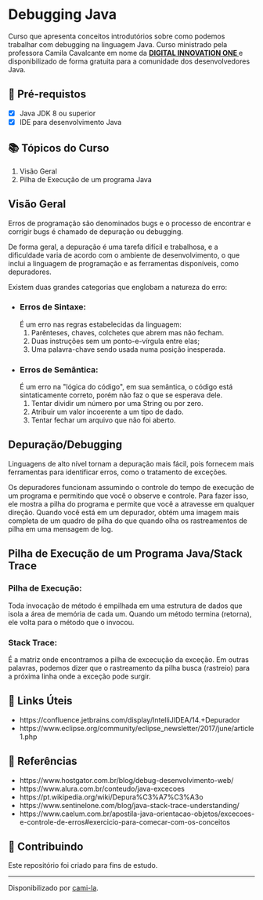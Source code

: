 <h1>Debugging Java</h1>
<p>Curso que apresenta conceitos introdutórios sobre como podemos trabalhar com debugging na linguagem Java. 
Curso ministrado pela professora Camila Cavalcante em nome da <strong> <a href="https://web.digitalinnovation.one/home"> DIGITAL INNOVATION ONE  </a></strong> e disponibilizado de forma gratuita para a comunidade dos desenvolvedores Java.

<h2>
🛑 Pré-requistos
</h2>

- [x] Java JDK 8 ou superior
- [x] IDE para desenvolvimento Java

<h2> 📚 Tópicos do Curso</h2>
<ol>
    <li>Visão Geral</li>
    <li>Pilha de Execução de um programa Java</li>
</ol>

<h2>Visão Geral</h2>

<p>Erros de programação são denominados bugs e o processo de encontrar e corrigir bugs é chamado de depuração ou debugging.</p>
<p>De forma geral, a depuração é uma tarefa difícil e trabalhosa, e a dificuldade varia de acordo com o ambiente de desenvolvimento, o que inclui a linguagem de programação e as ferramentas disponíveis, como depuradores.</p>

<p>Existem duas grandes categorias que englobam a natureza do erro:</p>
<ul>
    <li><h3>Erros de Sintaxe:</h3>É um erro nas regras estabelecidas da linguagem:
        <ol>
            <li>Parênteses, chaves, colchetes que abrem mas não fecham.</li>
            <li>Duas instruções sem um ponto-e-vírgula entre elas;</li>
            <li>Uma palavra-chave sendo usada numa posição inesperada.</li>        
        </ol>
    </li>
    <li><h3>Erros de Semântica:</h3>  É um erro na "lógica do código", em sua semântica, o código está sintaticamente correto, porém não faz o que se esperava dele.
        <ol>
            <li>Tentar dividir um número por uma String ou por zero.</li>
            <li>Atribuir um valor incoerente a um tipo de dado.</li>
            <li>Tentar fechar um arquivo que não foi aberto.</li>
        </ol>
    </li>
</ul>

<h2>Depuração/Debugging</h2>
<p>Linguagens de alto nível tornam a depuração mais fácil, pois fornecem mais ferramentas para identificar erros, como o tratamento de exceções. </p>
<p>Os depuradores funcionam assumindo o controle do tempo de execução de um programa e permitindo que você o observe e controle. Para fazer isso, ele mostra a pilha do programa e permite que você a atravesse em qualquer direção. Quando você está em um depurador, obtém uma imagem mais completa de um quadro de pilha do que quando olha os rastreamentos de pilha em uma mensagem de log.</p>

<h2>Pilha de Execução de um Programa Java/Stack Trace</h2>
<p><h3>Pilha de Execução:</h3> Toda invocação de método é empilhada em uma estrutura de dados que isola a área de memória de cada um. Quando um método termina (retorna), ele volta para o método que o invocou.</p>
<p><h3>Stack Trace:</h3> É a matriz onde encontramos a pilha de excecução da exceção. Em outras palavras, podemos dizer que o rastreamento da pilha busca (rastreio) para a próxima linha onde a exceção pode surgir.</p>

<h2>🔗 Links Úteis</h2>
<ul>
    <li>https://confluence.jetbrains.com/display/IntelliJIDEA/14.+Depurador</li>
    <li>https://www.eclipse.org/community/eclipse_newsletter/2017/june/article1.php</li>
</ul>

<h2>🔎 Referências </h2>
<ul>
    <li>https://www.hostgator.com.br/blog/debug-desenvolvimento-web/</li>
    <li>https://www.alura.com.br/conteudo/java-excecoes</li>
    <li>https://pt.wikipedia.org/wiki/Depura%C3%A7%C3%A3o</li>
    <li>https://www.sentinelone.com/blog/java-stack-trace-understanding/</li>
    <li>https://www.caelum.com.br/apostila-java-orientacao-objetos/excecoes-e-controle-de-erros#exercicio-para-comecar-com-os-conceitos</li>
</ul>

<h2> 🤝 Contribuindo </h2>

Este repositório foi criado para fins de estudo.

------------

Disponibilizado por [cami-la](https://www.linkedin.com/in/cami-la/ "cami-la").